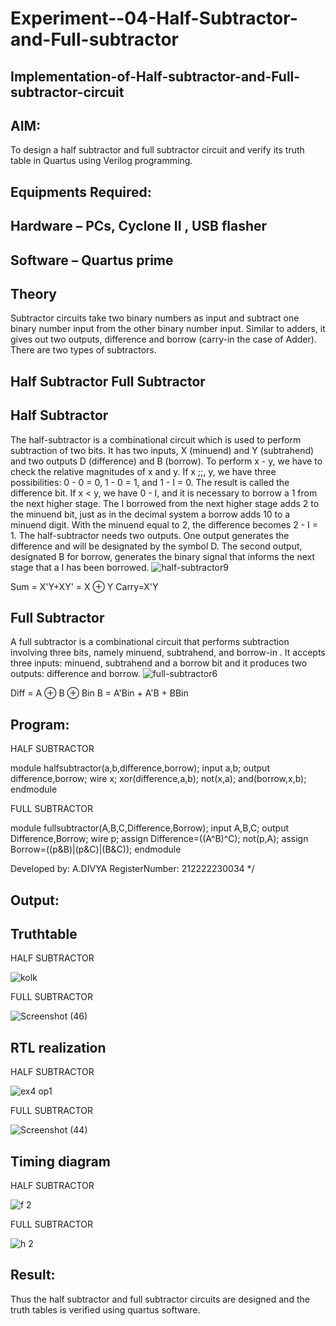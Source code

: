 # Experiment--04-Half-Subtractor-and-Full-subtractor
## Implementation-of-Half-subtractor-and-Full-subtractor-circuit
## AIM:
To design a half subtractor and full subtractor circuit and verify its truth table in Quartus using Verilog programming.

## Equipments Required:
## Hardware – PCs, Cyclone II , USB flasher
## Software – Quartus prime
## Theory
Subtractor circuits take two binary numbers as input and subtract one binary number input from the other binary number input. Similar to adders, it gives out two outputs, difference and borrow (carry-in the case of Adder). There are two types of subtractors.

## Half Subtractor Full Subtractor
## Half Subtractor
The half-subtractor is a combinational circuit which is used to perform subtraction of two bits. It has two inputs, X (minuend) and Y (subtrahend) and two outputs D (difference) and B (borrow). To perform x - y, we have to check the relative magnitudes of x and y. If x ;;, y, we have three possibilities: 0 - 0 = 0, 1 - 0 = 1, and 1 - I = 0. The result is called the difference bit. If x < y, we have 0 - I, and it is necessary to borrow a 1 from the next higher stage. The I borrowed from the next higher stage adds 2 to the minuend bit, just as in the decimal system a borrow adds 10 to a minuend digit. With the minuend equal to 2, the difference becomes 2 - I = 1. The half-subtractor needs two outputs. One output generates the difference and will be designated by the symbol D. The second output, designated B for borrow, generates the binary signal that informs the next stage that a I has been borrowed.
![half-subtractor9](https://user-images.githubusercontent.com/36288975/166112538-58c3bc7c-ee5d-4e6a-ac8d-8e8328efe27a.png)


Sum = X'Y+XY' = X ⊕ Y
Carry=X'Y

## Full Subtractor
A full subtractor is a combinational circuit that performs subtraction involving three bits, namely minuend, subtrahend, and borrow-in . It accepts three inputs: minuend, subtrahend and a borrow bit and it produces two outputs: difference and borrow. 
![full-subtractor6](https://user-images.githubusercontent.com/36288975/166112541-24c68359-3de8-4674-ae22-8272ffc385ed.png)


Diff = A ⊕ B ⊕ Bin B = A'Bin + A'B + BBin

## Program:

HALF SUBTRACTOR

module halfsubtractor(a,b,difference,borrow);
input a,b; 
output difference,borrow;
wire x;
xor(difference,a,b);
not(x,a);
and(borrow,x,b);
endmodule

FULL SUBTRACTOR

module fullsubtractor(A,B,C,Difference,Borrow);
input A,B,C;
output Difference,Borrow;
wire p;
assign Difference=((A^B)^C);
not(p,A);
assign Borrow=((p&B)|(p&C)|(B&C));
endmodule

Developed by: A.DIVYA
RegisterNumber: 212222230034
*/

## Output:

## Truthtable

HALF SUBTRACTOR

![kolk](https://user-images.githubusercontent.com/119404855/233268647-619f2f0d-a17e-494e-934f-8b79ec308552.png)


FULL SUBTRACTOR

![Screenshot (46)](https://user-images.githubusercontent.com/119404855/233268679-85bf35d9-5853-4d33-92e3-197f22f11fb6.png)


##  RTL realization

HALF SUBTRACTOR

![ex4 op1](https://user-images.githubusercontent.com/119404855/233269134-0188bd90-e2c6-4727-a649-40b6674f1485.png)


FULL SUBTRACTOR

![Screenshot (44)](https://user-images.githubusercontent.com/119404855/233268952-81b4e2fb-8b97-4259-93ae-b21000d27b12.png)

## Timing diagram 

HALF SUBTRACTOR

![f 2](https://user-images.githubusercontent.com/119404855/233269190-cb53f628-2fb4-4693-93ef-68df8c852538.png)

FULL SUBTRACTOR

![h 2](https://user-images.githubusercontent.com/119404855/233269225-7c02c38e-d267-4a55-aa8d-349eea5fa92b.png)

## Result:
Thus the half subtractor and full subtractor circuits are designed and the truth tables is verified using quartus software.
